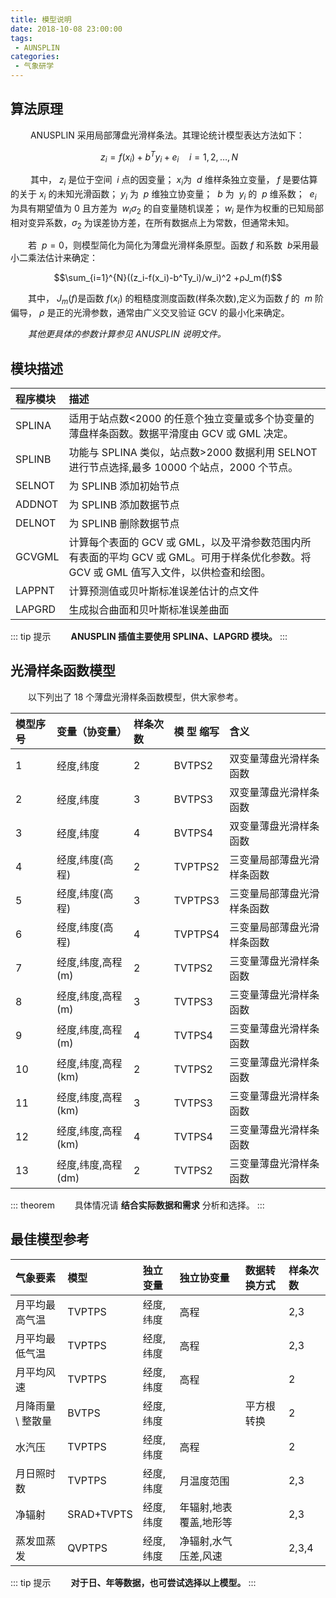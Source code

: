 ```yaml
---
title: 模型说明
date: 2018-10-08 23:00:00
tags:
 - AUNSPLIN
categories:
 - 气象研学
---
```


## 算法原理
&emsp;&emsp; ANUSPLIN 采用局部薄盘光滑样条法。其理论统计模型表达方法如下：

$$\ z_i  = f(x_i) + b^{T}y_i + e_i\quad i = 1,2, … , N$$ 

&emsp;&emsp; 其中，$\ z_i$ 是位于空间 $\ i$ 点的因变量；$\ x_i$为 $\ d$  维样条独立变量，$\ f$ 是要估算的关于$\ x_i$ 的未知光滑函数；$\ y_i$ 为  $\ p$ 维独立协变量； $\ b$ 为  $\ y_i$ 的 $\ p$ 维系数； $\ e_i$ 为具有期望值为 0 且方差为 $\ w_i \sigma_2$ 的自变量随机误差；$\ w_i$ 是作为权重的已知局部相对变异系数，$\sigma_2$ 为误差协方差，在所有数据点上为常数，但通常未知。

&emsp;&emsp;若 $\ p=0$，则模型简化为简化为薄盘光滑样条原型。函数$\ f$ 和系数 $\ b$采用最小二乘法估计来确定：

$$\sum_{i=1}^{N}((z_i-f(x_i)-b^Ty_i)/w_i)^2  +ρJ_m(f)$$

&emsp;&emsp;其中，$\ J_m(f)$是函数$\  f(x_i)$ 的粗糙度测度函数(样条次数),定义为函数$\  f$ 的 $\ m$ 阶偏导，$\ ρ$ 是正的光滑参数，通常由广义交叉验证 GCV 的最小化来确定。

*&emsp;&emsp;其他更具体的参数计算参见 ANUSPLIN 说明文件。*


## 模块描述

程序模块 |描述
:-------- | :-----
SPLINA| 适用于站点数<2000 的任意个独立变量或多个协变量的薄盘样条函数。数据平滑度由 GCV 或 GML 决定。
SPLINB|功能与 SPLINA 类似，站点数>2000 数据利用 SELNOT 进行节点选择,最多 10000 个站点，2000 个节点。
SELNOT|为 SPLINB 添加初始节点
ADDNOT|为 SPLINB 添加数据节点
DELNOT|为 SPLINB 删除数据节点
GCVGML|计算每个表面的 GCV 或 GML，以及平滑参数范围内所有表面的平均 GCV 或 GML。可用于样条优化参数。将 GCV 或 GML 值写入文件，以供检查和绘图。
LAPPNT|计算预测值或贝叶斯标准误差估计的点文件
LAPGRD|生成拟合曲面和贝叶斯标准误差曲面

::: tip 提示
**&emsp;&emsp;ANUSPLIN 插值主要使用 SPLINA、LAPGRD 模块。**
:::

## 光滑样条函数模型

&emsp;&emsp;以下列出了 18 个薄盘光滑样条函数模型，供大家参考。

模型序号 |变量（协变量）|样条次数|模 型 缩写|含义
 :------ | :----- | :----- | :----- | :-----
1|经度,纬度|2|BVTPS2|双变量薄盘光滑样条函数
2|经度,纬度|3|BVTPS3|双变量薄盘光滑样条函数
3|经度,纬度|4|BVTPS4|双变量薄盘光滑样条函数
4|经度,纬度(高程)|2|TVPTPS2|三变量局部薄盘光滑样条函数
5|经度,纬度(高程)|3|TVPTPS3|三变量局部薄盘光滑样条函数
6|经度,纬度(高程)|4|TVPTPS4|三变量局部薄盘光滑样条函数
7|经度,纬度,高程(m)|2|TVTPS2|三变量薄盘光滑样条函数
8|经度,纬度,高程(m)|3|TVTPS3|三变量薄盘光滑样条函数
9|经度,纬度,高程(m)|4|TVTPS4|三变量薄盘光滑样条函数
10|经度,纬度,高程(km)|2|TVTPS2|三变量薄盘光滑样条函数
11|经度,纬度,高程(km)|3|TVTPS3|三变量薄盘光滑样条函数
12|经度,纬度,高程(km)|4|TVTPS4|三变量薄盘光滑样条函数
13|经度,纬度,高程(dm)|2|TVTPS2|三变量薄盘光滑样条函数

::: theorem
&emsp;&emsp;具体情况请 **结合实际数据和需求** 分析和选择。
:::

## 最佳模型参考

气象要素|模型|独立变量|独立协变量|数据转换方式|样条次数
 :------ | :----- | :----- | :----- | :----- | :-----
月平均最高气温|TVPTPS|经度,纬度|高程||2,3
月平均最低气温|TVPTPS|经度,纬度|高程||2,3
月平均风速|TVPTPS|经度,纬度|高程||2
月降雨量 \ 整散量|BVTPS|经度,纬度||平方根转换|2
水汽压|TVPTPS|经度,纬度|高程||2
月日照时数|TVPTPS|经度,纬度|月温度范围||2,3
净辐射|SRAD+TVPTS|经度,纬度|年辐射,地表覆盖,地形等||2,3
蒸发皿蒸发|QVPTPS|经度,纬度|净辐射,水气压差,风速||2,3,4

::: tip 提示 
**&emsp;&emsp;对于日、年等数据，也可尝试选择以上模型。**
::: 
